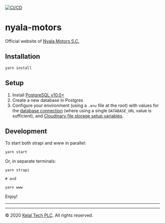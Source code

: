[![CI/CD](https://github.com/kelaltech/nyala-motors/workflows/CI/CD/badge.svg)](https://github.com/kelaltech/nyala-motors/actions)

# nyala-motors

Official website of [Nyala Motors S.C.](https://www.nyalamotors.com/)

## Installation

```
yarn install
```

## Setup

1. Install [PostgreSQL v10.0+](https://www.postgresql.org/download/)
2. Create a new database in Postgres
3. Configure your environment (using a `.env` file at the root) with values for the [database connection](strapi/config/database.js) (where using a single `DATABASE_URL` value is sufficient), and [Cloudinary file storage setup variables](strapi/extensions/upload/config/settings.json).
 
## Development

To start both strapi and www in parallel:

```
yarn start
```

Or, in separate terminals:

```
yarn strapi

# and

yarn www
```

Enjoy!

---

---

© 2020 [Kelal Tech PLC](https://www.kelaltech.com/). All rights reserved.
